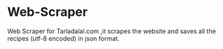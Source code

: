 # Web-Scraper
Web Scraper for Tarladalal.com ,it scrapes the website and saves all the recipes (utf-8 encoded) in json format.
